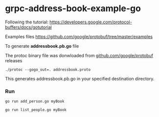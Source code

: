 # grpc-address-book-example-go

Following the tutorial:
https://developers.google.com/protocol-buffers/docs/gotutorial

Examples files
https://github.com/google/protobuf/tree/master/examples

To generate **addressbook.pb.go** file

The protoc binary file was donwloaded from [github.com/google/protobuf](https://github.com/google/protobuf/releases) releases

```
./protoc --gogo_out=. addressbook.proto
```

This generates addressbook.pb.go in your specified destination directory.

### Run

```
go run add_person.go myBook
```

```
go run list_people.go myBook
```
